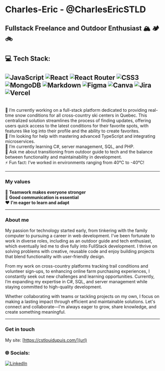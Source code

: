 # Charles-Eric - @CharlesEricSTLD 
## Fullstack Freelance and Outdoor Enthusiast :mountain_snow: :camping: :bike:

## 💻 Tech Stack:
![JavaScript](https://img.shields.io/badge/javascript-%23323330.svg?style=plastic&logo=javascript&logoColor=%23F7DF1E)
![React](https://img.shields.io/badge/react-%2320232a.svg?style=plastic&logo=react&logoColor=%2361DAFB) 
![React Router](https://img.shields.io/badge/React_Router-CA4245?style=plastic&logo=react-router&logoColor=white)
![CSS3](https://img.shields.io/badge/css3-%231572B6.svg?style=plastic&logo=css3&logoColor=white) 
![MongoDB](https://img.shields.io/badge/MongoDB-%234ea94b.svg?style=plastic&logo=mongodb&logoColor=white) 
![Markdown](https://img.shields.io/badge/markdown-%23000000.svg?style=plastic&logo=markdown&logoColor=white) 
![Figma](https://img.shields.io/badge/figma-%23F24E1E.svg?style=plastic&logo=figma&logoColor=white) 
![Canva](https://img.shields.io/badge/Canva-%2300C4CC.svg?style=plastic&logo=Canva&logoColor=white) 
![Jira](https://img.shields.io/badge/jira-%230A0FFF.svg?style=plastic&logo=jira&logoColor=white) 
![Vercel](https://img.shields.io/badge/vercel-%23000000.svg?style=plastic&logo=vercel&logoColor=white)
---
<br>🔭 I’m currently working on a full-stack platform dedicated to providing real-time snow conditions for all cross-country ski centers in Quebec. This centralized solution streamlines the process of finding updates, offering users quick access to the latest conditions for their favorite spots, with features like log into their profile and the ability to create favorites.
<br>🤝 I’m looking for help with mastering advanced TypeScript and integrating microservices.<br>🌱 I’m currently learning C#, server management, SQL, and PHP.
<br>💬 Ask me about transitioning from outdoor guide to tech and the balance between functionality and maintainability in development.<br>⚡ Fun fact: I’ve worked in environments ranging from 40°C to -40°C!<br>

***

### My values  
👐 **Teamwork makes everyone stronger**  
🔑 **Good communication is essential**  
♥️ **I'm eager to learn and adapt**

***

### About me  
My passion for technology started early, from tinkering with the family computer to pursuing a career in web development. I've been fortunate to work in diverse roles, including as an outdoor guide and tech enthusiast, which eventually led me to dive fully into FullStack development. I thrive on solving problems with creative, reusable code and enjoy building projects that blend functionality with user-friendly design.

From my work on cross-country platforms tracking trail conditions and volunteer sign-ups, to enhancing online farm purchasing experiences, I constantly seek out new challenges and learning opportunities. Currently, I’m expanding my expertise in C#, SQL, and server management while staying committed to high-quality development.

Whether collaborating with teams or tackling projects on my own, I focus on making a lasting impact through efficient and maintainable solutions. Let's connect and collaborate—I'm always eager to grow, share knowledge, and create something meaningful.

***

### Get in touch
My site: [https://cstlouidupuis.com/](url)

### 🌐 Socials:
[![LinkedIn](https://img.shields.io/badge/LinkedIn-%230077B5.svg?logo=linkedin&logoColor=white)](https://linkedin.com/in/charles-Eric-st-l-dupuis) 
<!-- Proudly created with the help of GPRM ( https://gprm.itsvg.in ) -->
